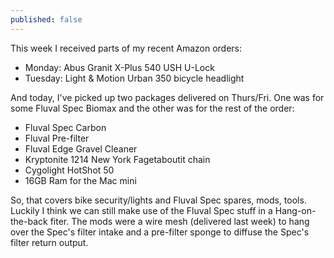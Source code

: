 ```yaml
---
published: false
---
```


This week I received parts of my recent Amazon orders:
* Monday: Abus Granit X-Plus 540 USH U-Lock
* Tuesday: Light & Motion Urban 350 bicycle headlight

And today, I've picked up two packages delivered on Thurs/Fri. One was for some Fluval Spec Biomax and the other was for the rest of the order:
* Fluval Spec Carbon
* Fluval Pre-filter
* Fluval Edge Gravel Cleaner
* Kryptonite 1214 New York Fagetaboutit chain
* Cygolight HotShot 50
* 16GB Ram for the Mac mini 

So, that covers bike security/lights and Fluval Spec spares, mods, tools. Luckily I think we can still make use of the Fluval Spec stuff in a Hang-on-the-back fiter. The mods were a wire mesh (delivered last week) to hang over the Spec's filter intake and a pre-filter sponge to diffuse the Spec's filter return output.
